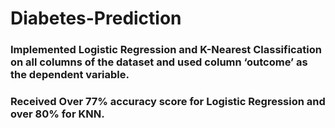 # Diabetes-Prediction

### Implemented Logistic Regression and K-Nearest Classification on all columns of the dataset and used column ‘outcome’ as the dependent variable.
### Received Over 77% accuracy score for Logistic Regression and over 80% for KNN.
